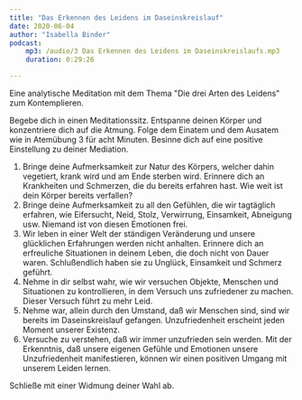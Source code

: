 ```yaml
---
title: "Das Erkennen des Leidens im Daseinskreislauf"
date: 2020-06-04
author: "Isabella Binder"
podcast:
    mp3: /audio/3 Das Erkennen des Leidens im Daseinskreislaufs.mp3
    duration: 0:29:26

---
```


Eine analytische Meditation mit dem Thema "Die drei Arten des Leidens" zum Kontemplieren.

Begebe dich in einen Meditationssitz. Entspanne deinen Körper und konzentriere dich auf die Atmung. Folge dem Einatem und dem Ausatem wie in Atemübung 3 für acht Minuten.
Besinne dich auf eine positive Einstellung zu deiner Mediation.

1.	Bringe deine Aufmerksamkeit zur Natur des Körpers, welcher dahin vegetiert, krank wird und am Ende sterben wird. Erinnere dich an Krankheiten und Schmerzen, die du bereits erfahren hast. Wie weit ist dein Körper bereits verfallen?
2.	Bringe deine Aufmerksamkeit zu all den Gefühlen, die wir tagtäglich erfahren, wie Eifersucht, Neid, Stolz, Verwirrung, Einsamkeit, Abneigung usw. Niemand ist von diesen Emotionen frei.
3.	Wir leben in einer Welt der ständigen Veränderung und unsere glücklichen Erfahrungen werden nicht anhalten. Erinnere dich an erfreuliche Situationen in deinem Leben, die doch nicht von Dauer waren. Schlußendlich haben sie zu Unglück, Einsamkeit und Schmerz geführt.
4.	Nehme in dir selbst wahr, wie wir versuchen Objekte, Menschen und Situationen zu kontrollieren, in dem Versuch uns zufriedener zu machen. Dieser Versuch führt zu mehr Leid.
5.	Nehme war, allein durch den Umstand, daß wir Menschen sind, sind wir bereits im Daseinskreislauf gefangen. Unzufriedenheit erscheint jeden Moment unserer Existenz.
6.	Versuche zu verstehen, daß wir immer unzufrieden sein werden. Mit der Erkenntnis, daß unsere eigenen Gefühle und Emotionen unsere Unzufriedenheit manifestieren, können wir einen positiven Umgang mit unserem Leiden lernen.


Schließe mit einer Widmung deiner Wahl ab.
